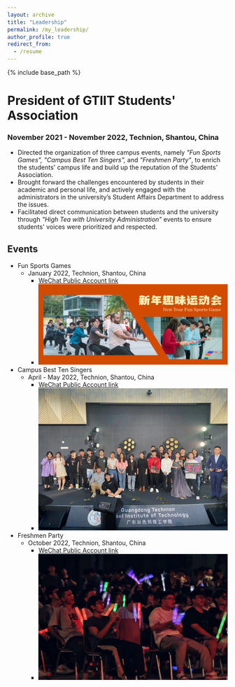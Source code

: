 ```yaml
---
layout: archive
title: "Leadership"
permalink: /my_leadership/
author_profile: true
redirect_from:
  - /resume
---
```


{% include base_path %}

# President of GTIIT Students' Association
### November 2021 - November 2022, Technion, Shantou, China
* Directed the organization of three campus events, namely *"Fun Sports Games", "Campus Best Ten Singers",* and *"Freshmen Party"*, to enrich the students' campus life and build up the reputation of the Students' Association.
* Brought forward the challenges encountered by students in their academic and personal life, and actively engaged with the administrators in the university’s Student Affairs Department to address the issues.
* Facilitated direct communication between students and the university through *"High Tea with University Administration"* events to ensure students' voices were prioritized and respected.

## Events
* Fun Sports Games
  * January 2022, Technion, Shantou, China
    * [WeChat Public Account link](https://mp.weixin.qq.com/s/0wwpUg33mUEVfU1WiYf-bQ)
    * ![image](/images/game.png)
* Campus Best Ten Singers
  * April - May 2022, Technion, Shantou, China
    * [WeChat Public Account link](https://mp.weixin.qq.com/s/Ry10enBLIJnDekFFct0Xjw)
    * ![image](https://github.com/ChillingLiu/ChillingLiu.github.io/blob/master/images/singer.png)
* Freshmen Party
  * October 2022, Technion, Shantou, China
    * [WeChat Public Account link](https://mp.weixin.qq.com/s/sUvy11gAss8hWWO-mM-M3g)
    * ![image](https://github.com/ChillingLiu/ChillingLiu.github.io/blob/master/images/party.png)
